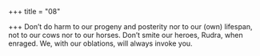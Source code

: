 +++
title = "08"

+++
Don’t do harm to our progeny and posterity nor to our (own) lifespan,  not to our cows nor to our horses.
Don’t smite our heroes, Rudra, when enraged. We, with our oblations,  will always invoke you.